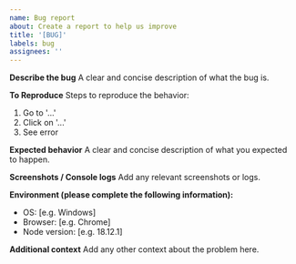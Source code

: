 ```yaml
---
name: Bug report
about: Create a report to help us improve
title: '[BUG]'
labels: bug
assignees: ''
---
```


**Describe the bug**
A clear and concise description of what the bug is.

**To Reproduce**
Steps to reproduce the behavior:
1. Go to '...'
2. Click on '...'
3. See error

**Expected behavior**
A clear and concise description of what you expected to happen.

**Screenshots / Console logs**
Add any relevant screenshots or logs.

**Environment (please complete the following information):**
 - OS: [e.g. Windows]
 - Browser: [e.g. Chrome]
 - Node version: [e.g. 18.12.1]

**Additional context**
Add any other context about the problem here.
